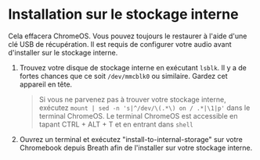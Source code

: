 # Installation sur le stockage interne

Cela effacera ChromeOS. Vous pouvez toujours le restaurer à l'aide d'une clé USB de récupération. Il est requis de configurer votre audio avant d'installer sur le stockage interne.

1. Trouvez votre disque de stockage interne en exécutant `lsblk`. Il y a de fortes chances que ce soit `/dev/mmcblk0` ou similaire. Gardez cet appareil en tête.
   > Si vous ne parvenez pas à trouver votre stockage interne, exécutez `mount | sed -n 's|^/dev/\(.*\) on / .*|\1|p'` dans le terminal ChromeOS. Le terminal ChromeOS est accessible en tapant CTRL + ALT + T et en entrant dans `shell`
2. Ouvrez un terminal et exécutez "install-to-internal-storage" sur votre Chromebook depuis Breath afin de l'installer sur votre stockage interne.